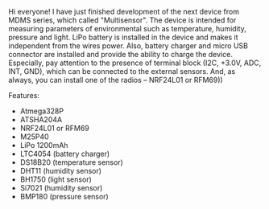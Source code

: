 Hi everyone! I have just finished development of the next device from MDMS series, which called "Multisensor". The device is intended for measuring parameters of environmental such as temperature, humidity, pressure and light. LiPo battery is installed in the device and makes it independent from the wires power. Also, battery charger and micro USB connector are installed and provide the ability to charge the device. Especially, pay attention to the presence of terminal block (I2C, +3.0V, ADC, INT, GND), which can be connected to the external sensors. And, as always, you can install one of the radios – NRF24L01 or RFM69))

Features:
- Atmega328P
- ATSHA204A
- NRF24L01 or RFM69
- M25P40
- LiPo 1200mAh
- LTC4054 (battery charger)
- DS18B20 (temperature sensor)
- DHT11 (humidity sensor)
- BH1750 (light sensor)
- Si7021 (humidity sensor)
- BMP180 (pressure sensor)

